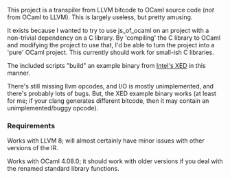This project is a transpiler from LLVM bitcode to OCaml source code (_not_ from OCaml to LLVM). This is largely useless, but pretty amusing.

It exists because I wanted to try to use js_of_ocaml on an project with a non-trivial dependency on a C library. By 'compiling' the C library to OCaml and modifying the project to use that, I'd be able to turn the project into a 'pure' OCaml project. This currently should work for small-ish C libraries.

The included scripts "build" an example binary from [Intel's XED](https://intelxed.github.io) in this manner.

There's still missing llvm opcodes, and I/O is mostly unimplemented, and there's probably lots of bugs. But, the XED example binary works (at least for me; if your clang generates different bitcode, then it may contain an unimplemented/buggy opcode).

### Requirements

Works with LLVM 8; will almost certainly have minor issues with other versions of the IR.

Works with OCaml 4.08.0; it should work with older versions if you deal with the renamed standard library functions.
